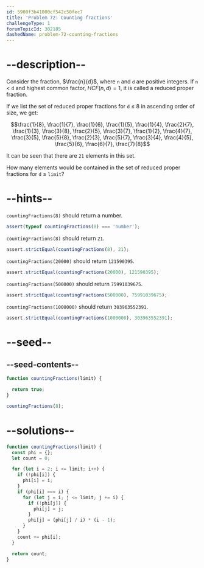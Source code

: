 ```yaml
---
id: 5900f3b41000cf542c50fec7
title: 'Problem 72: Counting fractions'
challengeType: 1
forumTopicId: 302185
dashedName: problem-72-counting-fractions
---
```


# --description--

Consider the fraction, $\frac{n}{d}$, where `n` and `d` are positive integers. If `n` &lt; `d` and highest common factor, ${HCF}(n, d) = 1$, it is called a reduced proper fraction.

If we list the set of reduced proper fractions for `d` ≤ 8 in ascending order of size, we get:

$$\frac{1}{8}, \frac{1}{7}, \frac{1}{6}, \frac{1}{5}, \frac{1}{4}, \frac{2}{7}, \frac{1}{3}, \frac{3}{8}, \frac{2}{5}, \frac{3}{7}, \frac{1}{2}, \frac{4}{7}, \frac{3}{5}, \frac{5}{8}, \frac{2}{3}, \frac{5}{7}, \frac{3}{4}, \frac{4}{5}, \frac{5}{6}, \frac{6}{7}, \frac{7}{8}$$

It can be seen that there are `21` elements in this set.

How many elements would be contained in the set of reduced proper fractions for `d` ≤ `limit`?

# --hints--

`countingFractions(8)` should return a number.

```js
assert(typeof countingFractions(8) === 'number');
```

`countingFractions(8)` should return `21`.

```js
assert.strictEqual(countingFractions(8), 21);
```

`countingFractions(20000)` should return `121590395`.

```js
assert.strictEqual(countingFractions(20000), 121590395);
```

`countingFractions(500000)` should return `75991039675`.

```js
assert.strictEqual(countingFractions(500000), 75991039675);
```

`countingFractions(1000000)` should return `303963552391`.

```js
assert.strictEqual(countingFractions(1000000), 303963552391);
```

# --seed--

## --seed-contents--

```js
function countingFractions(limit) {

  return true;
}

countingFractions(8);
```

# --solutions--

```js
function countingFractions(limit) {
  const phi = {};
  let count = 0;

  for (let i = 2; i <= limit; i++) {
    if (!phi[i]) {
      phi[i] = i;
    }
    if (phi[i] === i) {
      for (let j = i; j <= limit; j += i) {
        if (!phi[j]) {
          phi[j] = j;
        }
        phi[j] = (phi[j] / i) * (i - 1);
      }
    }
    count += phi[i];
  }

  return count;
}
```
